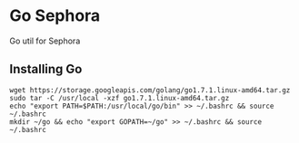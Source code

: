 # Go Sephora

Go util for Sephora

## Installing Go

```
wget https://storage.googleapis.com/golang/go1.7.1.linux-amd64.tar.gz
sudo tar -C /usr/local -xzf go1.7.1.linux-amd64.tar.gz
echo "export PATH=$PATH:/usr/local/go/bin" >> ~/.bashrc && source ~/.bashrc
mkdir ~/go && echo "export GOPATH=~/go" >> ~/.bashrc && source ~/.bashrc

```
